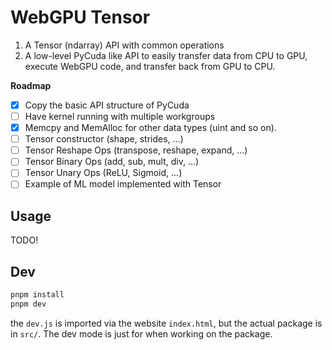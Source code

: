 # WebGPU Tensor

1. A Tensor (ndarray) API with common operations
2. A low-level PyCuda like API to easily transfer data from CPU to GPU, execute WebGPU code, and transfer back from GPU to CPU.

**Roadmap**

- [x] Copy the basic API structure of PyCuda
- [ ] Have kernel running with multiple workgroups
- [x] Memcpy and MemAlloc for other data types (uint and so on).
- [ ] Tensor constructor (shape, strides, ...)
- [ ] Tensor Reshape Ops (transpose, reshape, expand, ...)
- [ ] Tensor Binary Ops (add, sub, mult, div, ...)
- [ ] Tensor Unary Ops (ReLU, Sigmoid, ...)
- [ ] Example of ML model implemented with Tensor

## Usage

TODO!


## Dev

```bash
pnpm install
pnpm dev
```

the `dev.js` is imported via the website `index.html`, but the actual package is in `src/`. The dev mode is just for when working on the package.
